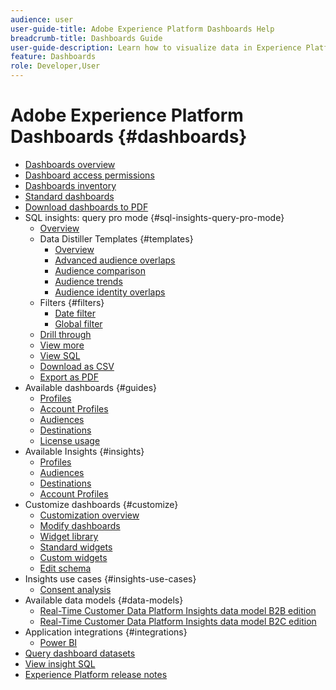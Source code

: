 ```yaml
---
audience: user
user-guide-title: Adobe Experience Platform Dashboards Help
breadcrumb-title: Dashboards Guide
user-guide-description: Learn how to visualize data in Experience Platform through customizable dashboards.
feature: Dashboards
role: Developer,User
---
```


# Adobe Experience Platform Dashboards {#dashboards}

* [Dashboards overview](home.md)
* [Dashboard access permissions](permissions.md)
* [Dashboards inventory](inventory.md)
* [Standard dashboards](standard-dashboards.md)
* [Download dashboards to PDF](download.md)
* SQL insights: query pro mode {#sql-insights-query-pro-mode}
  * [Overview](sql-insights-query-pro-mode/overview.md)
  * Data Distiller Templates {#templates}
    * [Overview](sql-insights-query-pro-mode/templates/overview.md)
    * [Advanced audience overlaps](sql-insights-query-pro-mode/templates/overlaps.md)
    * [Audience comparison](sql-insights-query-pro-mode/templates/comparison.md)
    * [Audience trends](sql-insights-query-pro-mode/templates/trends.md)
    * [Audience identity overlaps](sql-insights-query-pro-mode/templates/identity-overlaps.md)
  * Filters {#filters}
    * [Date filter](sql-insights-query-pro-mode/filters/date-filter.md)
    * [Global filter](sql-insights-query-pro-mode/filters/global-filter.md) 
  * [Drill through](sql-insights-query-pro-mode/drill-through.md)
  * [View more](sql-insights-query-pro-mode/view-more.md)
  * [View SQL](sql-insights-query-pro-mode/view-sql.md)
  * [Download as CSV](sql-insights-query-pro-mode/download-csv.md)
  * [Export as PDF](sql-insights-query-pro-mode/export-pdf.md)
* Available dashboards {#guides}
  * [Profiles](guides/profiles.md)
  * [Account Profiles](guides/account-profiles.md)
  * [Audiences](guides/audiences.md)
  * [Destinations](guides/destinations.md)
  * [License usage](guides/license-usage.md)
* Available Insights {#insights}
  * [Profiles](insights/profiles.md)
  * [Audiences](insights/audiences.md)
  * [Destinations](insights/destinations.md)
  * [Account Profiles](insights/account-profiles.md)
* Customize dashboards {#customize}  
  * [Customization overview](customize/overview.md)
  * [Modify dashboards](customize/modify.md)
  * [Widget library](customize/widget-library.md)
  * [Standard widgets](customize/standard-widgets.md)
  * [Custom widgets](customize/custom-widgets.md)
  * [Edit schema](customize/edit-schema.md)
* Insights use cases {#insights-use-cases}
  * [Consent analysis](insights-use-cases/consent-analysis.md)
* Available data models {#data-models}
  * [Real-Time Customer Data Platform Insights data model B2B edition](data-models/cdp-insights-data-model-b2b.md)
  * [Real-Time Customer Data Platform Insights data model B2C edition](data-models/cdp-insights-data-model-b2c.md)
* Application integrations {#integrations}
  * [Power BI](integrations/power-bi.md)
* [Query dashboard datasets](query.md)
* [View insight SQL](view-sql.md)
* [Experience Platform release notes](https://experienceleague.adobe.com/en/docs/experience-platform/release-notes/latest)